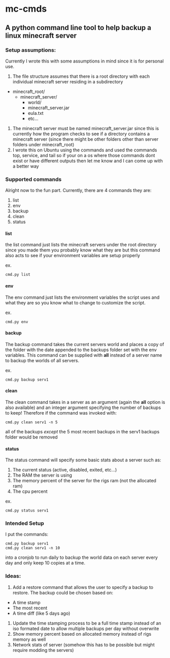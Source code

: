# mc-cmds
## A python command line tool to help backup a linux minecraft server

### Setup assumptions:
Currently I wrote this with some assumptions in mind since it is for personal
use.

1. The file structure assumes that there is a root directory with each individual minecraft server residing in a subdirectory
  * minecraft_root/
    * minecraft_server/
      * world/
      * minecraft_server.jar
      * eula.txt
      * etc...
1. The minecraft server must be named minecraft_server.jar since this is currently how the program checks to see if a directory contains a minecraft server (since there might be other folders other than server folders under minecraft_root)
1. I wrote this on Ubuntu using the commands and used the commands top, service, and tail so if your on a os where those commands dont exist or have different outputs then let me know and I can come up with a better way

### Supported commands
Alright now to the fun part. Currently, there are 4 commands they are:
1. list
2. env
3. backup
4. clean
5. status

#### list
the list command just lists the minecraft servers under the root directory since you made them you probably know what they are but this command also acts to see if your environment variables are setup properly

ex.

    cmd.py list

#### env
The env command just lists the environment variables the script uses and what they are so you know what to change to customize the script.

ex.

    cmd.py env

#### backup
The backup command takes the current servers world and places a copy of the folder with the date appended to the backups folder set with the env variables.
This command can be supplied with **all** instead of a server name to backup the worlds of all servers.

ex.

    cmd.py backup serv1
#### clean
The clean command takes in a server as an argument (again the **all** option is also available) and an integer argument specifying the number of backups to keep! Therefore if the command was invoked with:

    cmd.py clean serv1 -n 5

all of the backups *except* the 5 most recent backups in the serv1 backups folder would be removed

#### status
The status command will specify some basic stats about a server such as:
1. The current status (active, disabled, exited, etc...)
1. The RAM the server is using
1. The memory percent of the server for the rigs ram (not the allocated ram)
1. The cpu percent

ex.

    cmd.py status serv1


### Intended Setup
I put the commands:

    cmd.py backup serv1
    cmd.py clean serv1 -n 10

into a cronjob to run daily to backup the world data on each server every day and only keep 10 copies at a time.

### Ideas:
1. Add a restore command that allows the user to specify a backup to restore. The backup could be chosen based on:
  * A time stamp
  * The most recent
  * A time diff (like 5 days ago)
1. Update the time stamping process to be a full time stamp instead of an iso formated date to allow multiple backups per day without overwrite
1. Show memory percent based on allocated memory instead of rigs memory as well
1. Network stats of server (somehow this has to be possible but might require modding the servers)

